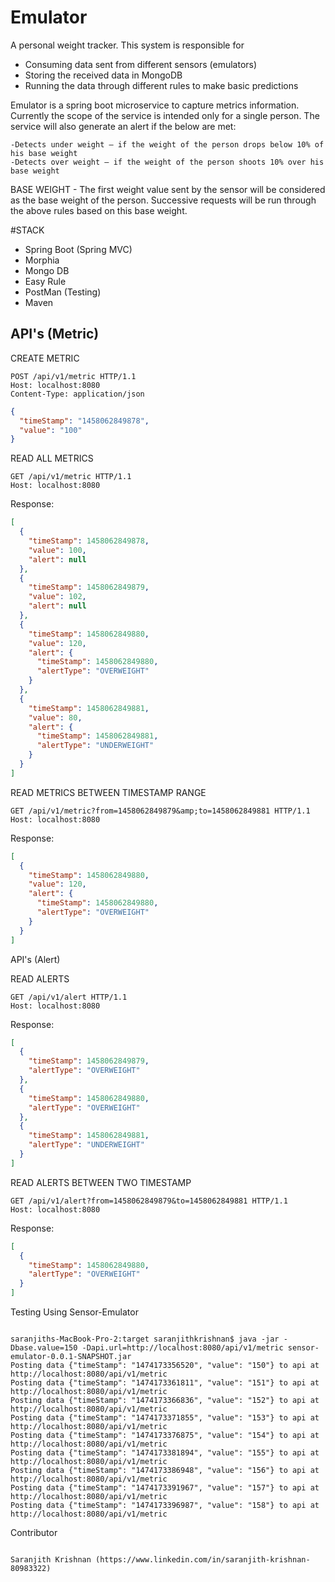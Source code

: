 # Emulator

A personal weight tracker. This system is responsible for
-	Consuming data sent from different sensors (emulators)
-	Storing the received data in MongoDB
-	Running the data through different rules to make basic predictions

Emulator is a spring boot microservice to capture metrics information. Currently the scope of the service is intended only for a single person. The service will also generate an alert if the below are met:
```
-Detects under weight – if the weight of the person drops below 10% of his base weight
-Detects over weight – if the weight of the person shoots 10% over his base weight
```
BASE WEIGHT - The first weight value sent by the sensor will be considered as the base weight of the person. Successive requests will be run through the above rules based on this base weight.

#STACK
-	Spring Boot (Spring MVC)
-	Morphia
-	Mongo DB
-	Easy Rule
-	PostMan (Testing)
-	Maven



## API's (Metric)

CREATE METRIC
```
POST /api/v1/metric HTTP/1.1
Host: localhost:8080
Content-Type: application/json
```
```json
{
  "timeStamp": "1458062849878", 
  "value": "100"
}
``` 
READ ALL METRICS
```
GET /api/v1/metric HTTP/1.1
Host: localhost:8080
```
Response:
```json
[
  {
    "timeStamp": 1458062849878,
    "value": 100,
    "alert": null
  },
  {
    "timeStamp": 1458062849879,
    "value": 102,
    "alert": null
  },
  {
    "timeStamp": 1458062849880,
    "value": 120,
    "alert": {
      "timeStamp": 1458062849880,
      "alertType": "OVERWEIGHT"
    }
  },
  {
    "timeStamp": 1458062849881,
    "value": 80,
    "alert": {
      "timeStamp": 1458062849881,
      "alertType": "UNDERWEIGHT"
    }
  }
]
```

READ METRICS BETWEEN TIMESTAMP RANGE
```
GET /api/v1/metric?from=1458062849879&amp;to=1458062849881 HTTP/1.1
Host: localhost:8080
```
Response:
```json
[
  {
    "timeStamp": 1458062849880,
    "value": 120,
    "alert": {
      "timeStamp": 1458062849880,
      "alertType": "OVERWEIGHT"
    }
  }
]
```


API's (Alert)

READ ALERTS
```
GET /api/v1/alert HTTP/1.1
Host: localhost:8080
```

Response:
```json
[
  {
    "timeStamp": 1458062849879,
    "alertType": "OVERWEIGHT"
  },
  {
    "timeStamp": 1458062849880,
    "alertType": "OVERWEIGHT"
  },
  {
    "timeStamp": 1458062849881,
    "alertType": "UNDERWEIGHT"
  }
]
```

READ ALERTS BETWEEN TWO TIMESTAMP
```
GET /api/v1/alert?from=1458062849879&to=1458062849881 HTTP/1.1
Host: localhost:8080
```
Response:
```json
[
  {
    "timeStamp": 1458062849880,
    "alertType": "OVERWEIGHT"
  }
]
```

Testing Using Sensor-Emulator
```

saranjiths-MacBook-Pro-2:target saranjithkrishnan$ java -jar -Dbase.value=150 -Dapi.url=http://localhost:8080/api/v1/metric sensor-emulator-0.0.1-SNAPSHOT.jar
Posting data {"timeStamp": "1474173356520", "value": "150"} to api at http://localhost:8080/api/v1/metric
Posting data {"timeStamp": "1474173361811", "value": "151"} to api at http://localhost:8080/api/v1/metric
Posting data {"timeStamp": "1474173366836", "value": "152"} to api at http://localhost:8080/api/v1/metric
Posting data {"timeStamp": "1474173371855", "value": "153"} to api at http://localhost:8080/api/v1/metric
Posting data {"timeStamp": "1474173376875", "value": "154"} to api at http://localhost:8080/api/v1/metric
Posting data {"timeStamp": "1474173381894", "value": "155"} to api at http://localhost:8080/api/v1/metric
Posting data {"timeStamp": "1474173386948", "value": "156"} to api at http://localhost:8080/api/v1/metric
Posting data {"timeStamp": "1474173391967", "value": "157"} to api at http://localhost:8080/api/v1/metric
Posting data {"timeStamp": "1474173396987", "value": "158"} to api at http://localhost:8080/api/v1/metric
```

Contributor
```

Saranjith Krishnan (https://www.linkedin.com/in/saranjith-krishnan-80983322)
```
